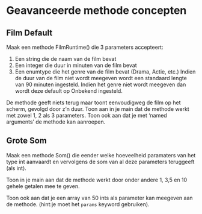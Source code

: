 # Geavanceerde methode concepten

## Film Default
Maak een methode FilmRuntime() die 3 parameters accepteert:
1. Een string die de naam van de film bevat
2. Een integer die duur in minuten van de film bevat
3. Een enumtype die het genre van de film bevat (Drama, Actie, etc.)
Indien de duur van de film niet wordt meegeven wordt een standaard  lengte van 90 minuten ingesteld. Indien het genre niet wordt meegeven dan wordt deze default op Onbekend ingesteld.

De methode geeft niets terug maar toont eenvoudigweg de film op het scherm, gevolgd door z’n duur.
Toon aan in je main dat de methode werkt met zowel 1, 2 als 3 parameters. Toon ook aan dat je met ‘named arguments’ de methode kan aanroepen.

## Grote Som
Maak een methode Som() die eender welke hoeveelheid paramaters van het type int aanvaardt en vervolgens de som van al deze parameters teruggeeft (als int).

Toon in je main aan dat de methode werkt door onder andere 1, 3,5 en 10 gehele getalen mee te geven.

Toon ook aan dat je een array van 50 ints als parameter kan meegeven aan de methode. (hint:je moet het ``params``  keyword gebruiken).
